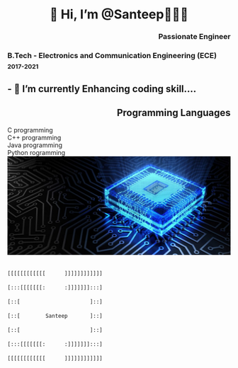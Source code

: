  <h1 align="center">👋 Hi, I’m @Santeep👨🏽‍💻</h1>
 <h3 align="Right">Passionate Engineer</h3>
 <h3 align="Left">B.Tech -<strong> Electronics and Communication Engineering (ECE) </strong><sub>2017-2021</sub></h3>
<h2>- 🌱 I’m currently Enhancing coding skill....</h2>
<h2 align="Right">Programming Languages</h2>
<div>C programming</div>
<div>C++ programming</div>
<div>Java programming</div>
<div>Python rogramming</div>
<img src="cropped-fnewbko11.jpg">
 
 
 
 
 
 
                                                                                              [[[[[[[[[[[[      ]]]]]]]]]]]]
                                                                                              [:::[[[[[[[:      :]]]]]]]:::]
                                                                                              [::[                      ]::]
                                                                                              [::[        Santeep       ]::]
                                                                                              [::[                      ]::]
                                                                                              [:::[[[[[[[:      :]]]]]]]:::]
                                                                                              [[[[[[[[[[[[      ]]]]]]]]]]]] 
<!---
Santeep/Santeep is a ✨ special ✨ repository because its `README.md` (this file) appears on your GitHub profile.
You can click the Preview link to take a look at your changes.
--->
 
